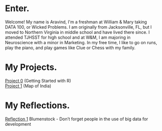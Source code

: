 # Enter.

Welcome! My name is Aravind, I'm a freshman at William & Mary taking DATA 100, or Wicked Problems. I am originally from Jacksonville, FL, but I moved to Northern Virginia in middle school and have lived there since. I attended TJHSST for high school and at W&M, I am majoring in Neuroscience with a minor in Marketing. In my free time, I like to go on runs, play the piano, and play games like Clue or Chess with my family.

# My Projects.

[Project 0](project1.md) (Getting Started with R)  
[Project 1](project2.md) (Map of India)

# My Reflections.
[Reflection 1](reflection1.md) Blumenstock - Don’t forget people in the use of big data for development
